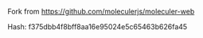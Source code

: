 Fork from https://github.com/moleculerjs/moleculer-web

Hash: f375dbb4f8bff8aa16e95024e5c65463b626fa45
